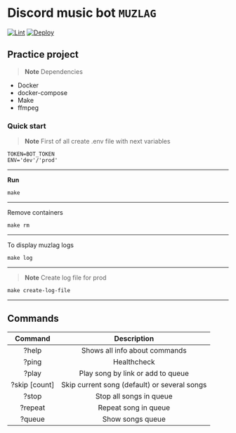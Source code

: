 # Discord music bot **``MUZLAG``**
[![Lint](https://github.com/Drozd0f/muzlag/actions/workflows/linter.yml/badge.svg)](https://github.com/Drozd0f/muzlag/actions/workflows/linter.yml)
[![Deploy](https://github.com/Drozd0f/muzlag/actions/workflows/deploy.yml/badge.svg)](https://github.com/Drozd0f/muzlag/actions/workflows/deploy.yml)

## Practice project
> **Note**
> Dependencies
* Docker
* docker-compose
* Make
* ffmpeg

### Quick start
> **Note**
> First of all create .env file with next variables
```
TOKEN=BOT_TOKEN
ENV='dev'/'prod'
```

---

**Run**
```shell
make
```

---

Remove containers
```shell
make rm
```

---

To display muzlag logs
```shell
make log
```

---

> **Note**
> Create log file for prod

```shell
make create-log-file
```

---
## Commands

|    Command    |                 Description                  |
|:-------------:|:--------------------------------------------:|
|     ?help     |        Shows all info about commands         |
|     ?ping     |                 Healthcheck                  |
|     ?play     |      Play song by link or add to queue       |
| ?skip [count] | Skip current song (default) or several songs |
|     ?stop     |           Stop all songs in queue            |
|    ?repeat    |             Repeat song in queue             |
|    ?queue     |               Show songs queue               |
